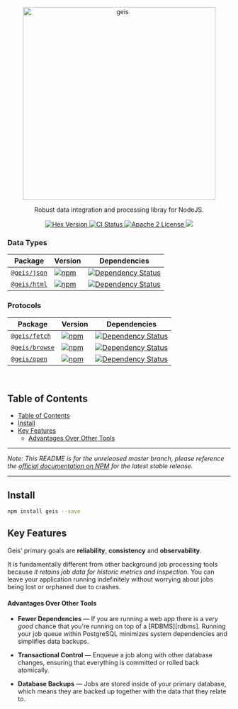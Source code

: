 <p align="center">
  <a href="https://github.com/geislabs/geis">
    <img alt="geis" src="https://via.placeholder.com/1050x500" width="435">
  </a>
</p>

<p align="center">
  Robust data integration and processing libray for NodeJS.
</p>

<p align="center">
  <a href="https://www.npmjs.com/package/@geislabs/geis">
    <img alt="Hex Version" src="https://img.shields.io/npm/v/@geislabs/geis.svg">
  </a>
  <a href="https://github.com/geislabs/geis/actions">
    <img alt="CI Status" src="https://github.com/geislabs/geis/workflows/ci/badge.svg">
  </a>
  <a href="https://opensource.org/licenses/Apache-2.0">
    <img alt="Apache 2 License" src="https://img.shields.io/npm/l/geis">
  </a>
  <a href="https://codecov.io/gh/geislabs/geis">
    <img src="https://codecov.io/gh/geislabs/geis/branch/master/graph/badge.svg?token=CYpB9H2ah3"/>
  </a>
</p>

### Data Types

| Package | Version | Dependencies |
|--------|-------|------------|
| [`@geis/json`](/packages/geis-json) | [![npm](https://img.shields.io/npm/v/@geislabs/geis-json.svg?maxAge=3600)](https://www.npmjs.com/package/@babel/core) | [![Dependency Status](https://david-dm.org/babel/babel.svg?path=packages/babel-core)](https://david-dm.org/babel/babel?path=packages/babel-core) |
| [`@geis/html`](/packages/geis-html) | [![npm](https://img.shields.io/npm/v/@geislabs/geis-html.svg?maxAge=3600)](https://www.npmjs.com/package/@babel/parser) | [![Dependency Status](https://david-dm.org/babel/babel.svg?path=packages/babel-parser)](https://david-dm.org/babel/babel?path=packages/babel-parser) |



### Protocols

| Package | Version | Dependencies |
|--------|-------|------------|
| [`@geis/fetch`](/packages/geis-fetch) | [![npm](https://img.shields.io/npm/v/@geislabs/geis-fetch.svg?maxAge=3600)](https://www.npmjs.com/package/@babel/core) | [![Dependency Status](https://david-dm.org/babel/babel.svg?path=packages/babel-core)](https://david-dm.org/babel/babel?path=packages/babel-core) |
| [`@geis/browse`](/packages/geis-browse) | [![npm](https://img.shields.io/npm/v/@geislabs/geis-browse.svg?maxAge=3600)](https://www.npmjs.com/package/@babel/parser) | [![Dependency Status](https://david-dm.org/babel/babel.svg?path=packages/babel-parser)](https://david-dm.org/babel/babel?path=packages/babel-parser) |
| [`@geis/open`](/packages/geis-open) | [![npm](https://img.shields.io/npm/v/@geislabs/geis-open.svg?maxAge=3600)](https://www.npmjs.com/package/@babel/traverse) | [![Dependency Status](https://david-dm.org/babel/babel.svg?path=packages/babel-traverse)](https://david-dm.org/babel/babel?path=packages/babel-traverse) |

<br/>

## Table of Contents

- [Table of Contents](#table-of-contents)
- [Install](#install)
- [Key Features](#key-features)
    - [Advantages Over Other Tools](#advantages-over-other-tools)

---

_Note: This README is for the unreleased master branch, please reference the
[official documentation on NPM][hexdoc] for the latest stable release._

[hexdoc]: https://hexdocs.pm/oban/Geis.html

---

## Install

```bash
npm install geis --save
```

## Key Features

Geis' primary goals are **reliability**, **consistency** and **observability**.

It is fundamentally different from other background job processing tools because
_it retains job data for historic metrics and inspection_. You can leave your
application running indefinitely without worrying about jobs being lost or
orphaned due to crashes.

#### Advantages Over Other Tools

- **Fewer Dependencies** — If you are running a web app there is a _very good_
  chance that you're running on top of a [RDBMS][rdbms]. Running your job queue
  within PostgreSQL minimizes system dependencies and simplifies data backups.

- **Transactional Control** — Enqueue a job along with other database changes,
  ensuring that everything is committed or rolled back atomically.

- **Database Backups** — Jobs are stored inside of your primary database, which
  means they are backed up together with the data that they relate to.
